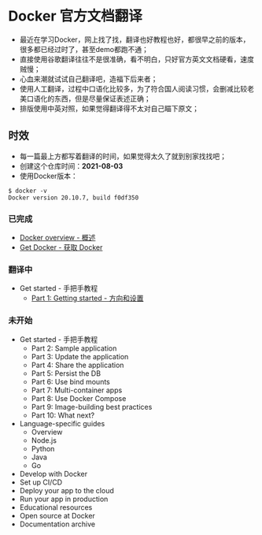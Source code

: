 # Docker 官方文档翻译

* 最近在学习Docker，网上找了找，翻译也好教程也好，都很早之前的版本，很多都已经过时了，甚至demo都跑不通；
* 直接使用谷歌翻译往往不是很准确，看不明白，只好官方英文文档硬看，速度贼慢；
* 心血来潮就试试自己翻译吧，造福下后来者；
* 使用人工翻译，过程中口语化比较多，为了符合国人阅读习惯，会删减比较老美口语化的东西，但是尽量保证表述正确；
* 排版使用中英对照，如果觉得翻译得不太对自己瞄下原文；

## 时效
* 每一篇最上方都写着翻译的时间，如果觉得太久了就到别家找找吧；
* 创建这个仓库时间：**2021-08-03**
* 使用Docker版本：
```shell
$ docker -v
Docker version 20.10.7, build f0df350
```

### 已完成

* [Docker overview - 概述](/1.Docker%20overview.md)
* [Get Docker - 获取 Docker](/2.Get%20Docker.md)

### 翻译中

* Get started - 手把手教程
  * [Part 1: Getting started - 方向和设置](/3.1.Part%201%20%20Getting%20started.md)

### 未开始


* Get started - 手把手教程
  * Part 2: Sample application
  * Part 3: Update the application
  * Part 4: Share the application
  * Part 5: Persist the DB
  * Part 6: Use bind mounts
  * Part 7: Multi-container apps
  * Part 8: Use Docker Compose
  * Part 9: Image-building best practices
  * Part 10: What next?
* Language-specific guides
  * Overview
  * Node.js
  * Python
  * Java
  * Go
* Develop with Docker
* Set up CI/CD
* Deploy your app to the cloud
* Run your app in production
* Educational resources
* Open source at Docker
* Documentation archive